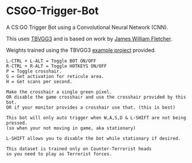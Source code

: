 # CSGO-Trigger-Bot
A CS:GO Trigger Bot using a Convolutional Neural Network (CNN).

This uses [TBVGG3](https://github.com/TFNN/TBVGG3) and is based on work by [James William Fletcher](https://github.com/mrbid).

Weights trained using the TBVGG3 [example project](https://github.com/TFNN/TBVGG3/blob/main/main.c) provided.

```
L-CTRL + L-ALT = Toggle BOT ON/OFF
R-CTRL + R-ALT = Toggle HOTKEYS ON/OFF
P = Toggle crosshair.
G = Get activation for reticule area.
H = Get scans per second.

Make the crosshair a single green pixel.
OR disable the game crosshair and use the crosshair provided by this bot.
OR if your monitor provides a crosshair use that. (this is best)

This bot will only auto trigger when W,A,S,D & L-SHIFT are not being pressed.
(so when your not moving in game, aka stationary)

L-SHIFT allows you to disable the bot while stationary if desired.

This dataset is trained only on Counter-Terrorist heads
so you need to play as Terrorist forces.
```
